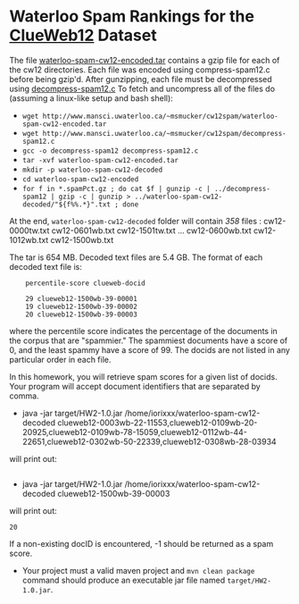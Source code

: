 # Waterloo Spam Rankings for the [ClueWeb12](http://lemurproject.org/clueweb12/) Dataset

The file [waterloo-spam-cw12-encoded.tar](http://www.mansci.uwaterloo.ca/~msmucker/cw12spam/waterloo-spam-cw12-encoded.tar) contains a gzip file for each of the cw12 directories. Each file was encoded using compress-spam12.c before being gzip'd. After gunzipping, each file must be decompressed using [decompress-spam12.c](http://www.mansci.uwaterloo.ca/~msmucker/cw12spam/decompress-spam12.c) 
To fetch and uncompress all of the files do (assuming a linux-like setup and bash shell):
* `wget http://www.mansci.uwaterloo.ca/~msmucker/cw12spam/waterloo-spam-cw12-encoded.tar`
* `wget http://www.mansci.uwaterloo.ca/~msmucker/cw12spam/decompress-spam12.c`
* `gcc -o decompress-spam12 decompress-spam12.c`
* `tar -xvf waterloo-spam-cw12-encoded.tar`
* `mkdir -p waterloo-spam-cw12-decoded`
* `cd waterloo-spam-cw12-encoded`
* `for f in *.spamPct.gz ; do cat $f | gunzip -c | ../decompress-spam12 | gzip -c | gunzip > ../waterloo-spam-cw12-decoded/"${f%%.*}".txt ; done`

At the end, `waterloo-spam-cw12-decoded` folder will contain *358* files : cw12-0000tw.txt  cw12-0601wb.txt  cw12-1501tw.txt ... cw12-0600wb.txt  cw12-1012wb.txt  cw12-1500wb.txt

The tar is 654 MB. Decoded text files are 5.4 GB. The format of each decoded text file is:
```
    percentile-score clueweb-docid
    
    29 clueweb12-1500wb-39-00001
    19 clueweb12-1500wb-39-00002
    20 clueweb12-1500wb-39-00003
```
where the percentile score indicates the percentage of the documents in the corpus that are "spammier."
The spammiest documents have a score of 0, and the least spammy have a score of 99. 
The docids are not listed in any particular order in each file.

In this homework, you will retrieve spam scores for a given list of docids. 
Your program will accept document identifiers that are separated by comma.

* java -jar target/HW2-1.0.jar /home/iorixxx/waterloo-spam-cw12-decoded clueweb12-0003wb-22-11553,clueweb12-0109wb-20-20925,clueweb12-0109wb-78-15059,clueweb12-0112wb-44-22651,clueweb12-0302wb-50-22339,clueweb12-0308wb-28-03934

will print out:

```
```

* java -jar target/HW2-1.0.jar /home/iorixxx/waterloo-spam-cw12-decoded clueweb12-1500wb-39-00003

will print out:

```
20
```

If a non-existing docID is encountered, -1 should be returned as a spam score.


* Your project must a valid maven project and `mvn clean package` command should produce an executable jar file named `target/HW2-1.0.jar`.